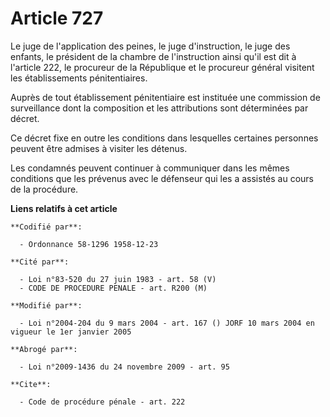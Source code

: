 # Article 727

Le juge de l'application des peines, le juge d'instruction, le juge des enfants, le président de la chambre de l'instruction
ainsi qu'il est dit à l'article 222, le procureur de la République et le procureur général visitent les établissements
pénitentiaires.

Auprès de tout établissement pénitentiaire est instituée une commission de surveillance dont la composition et les
attributions sont déterminées par décret.

Ce décret fixe en outre les conditions dans lesquelles certaines personnes peuvent être admises à visiter les détenus.

Les condamnés peuvent continuer à communiquer dans les mêmes conditions que les prévenus avec le défenseur qui les a assistés
au cours de la procédure.

**Liens relatifs à cet article**

	**Codifié par**:

	  - Ordonnance 58-1296 1958-12-23

	**Cité par**:

	  - Loi n°83-520 du 27 juin 1983 - art. 58 (V)
	  - CODE DE PROCEDURE PENALE - art. R200 (M)

	**Modifié par**:

	  - Loi n°2004-204 du 9 mars 2004 - art. 167 () JORF 10 mars 2004 en vigueur le 1er janvier 2005

	**Abrogé par**:

	  - Loi n°2009-1436 du 24 novembre 2009 - art. 95

	**Cite**:

	  - Code de procédure pénale - art. 222
